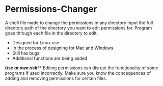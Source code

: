 # Permissions-Changer
A shell file made to change the permissions in any directory 
Input the full directory path of the directory you want to edit permissions for. Program goes through each file in the directory to edit. 

- Designed for Linux use
- In the process of designing for Mac and Windows
- Still has bugs 
- Additional functions are being added

*****Use at own risk*******
Editing permissions can disrupt the functionality of some programs if used incorrectly. Make sure you know the concequences of adding and removing permissions for certain files.
